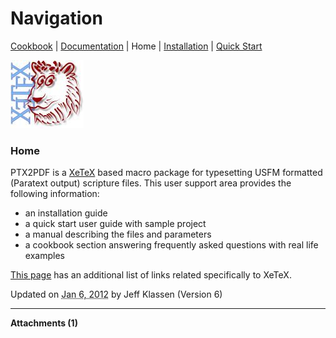
# Navigation

[Cookbook](../cookbook/README.md) | [Documentation](../documentation/README.md) | Home  | [Installation](../installation/README.md) | [Quick Start](../quick-start/README.md)

![XeTeX logo](xetex_icon.jpg)

### Home

PTX2PDF is a [XeTeX](http://scripts.sil.org/xetex) based macro package for typesetting USFM formatted (Paratext output) scripture files. This user support area provides the following information:

*   an installation guide
*   a quick start user guide with sample project
*   a manual describing the files and parameters
*   a cookbook section answering frequently asked questions with real life examples

[This page](http://www.tug.org/xetex/) has an additional list of links related specifically to XeTeX.



     
Updated on <abbr class="updated" title="2012-01-06T16:50:16.687Z">Jan 6, 2012</abbr> by <span class="author"><span class="vcard">Jeff Klassen</span> </span>(Version <span class="sites:revision">6</span>)</small>  


* * *

**Attachments (1)**  

